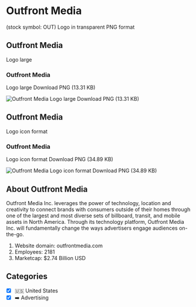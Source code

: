 # Outfront Media
 (stock symbol: OUT) Logo in transparent PNG format

## Outfront Media
 Logo large

### Outfront Media
 Logo large Download PNG (13.31 KB)

![Outfront Media
 Logo large Download PNG (13.31 KB)](/img/orig/OUT_BIG-2dfb9334.png)

## Outfront Media
 Logo icon format

### Outfront Media
 Logo icon format Download PNG (34.89 KB)

![Outfront Media
 Logo icon format Download PNG (34.89 KB)](/img/orig/OUT-6d8222e4.png)

## About Outfront Media


Outfront Media Inc. leverages the power of technology, location and creativity to connect brands with consumers outside of their homes through one of the largest and most diverse sets of billboard, transit, and mobile assets in North America. Through its technology platform, Outfront Media Inc. will fundamentally change the ways advertisers engage audiences on-the-go.

1. Website domain: outfrontmedia.com
2. Employees: 2181
3. Marketcap: $2.74 Billion USD


## Categories
- [x] 🇺🇸 United States
- [x] ➡️ Advertising
